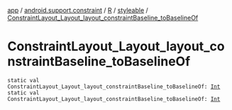 [app](../../../index.md) / [android.support.constraint](../../index.md) / [R](../index.md) / [styleable](index.md) / [ConstraintLayout_Layout_layout_constraintBaseline_toBaselineOf](./-constraint-layout_-layout_layout_constraint-baseline_to-baseline-of.md)

# ConstraintLayout_Layout_layout_constraintBaseline_toBaselineOf

`static val ConstraintLayout_Layout_layout_constraintBaseline_toBaselineOf: `[`Int`](https://kotlinlang.org/api/latest/jvm/stdlib/kotlin/-int/index.html)
`static val ConstraintLayout_Layout_layout_constraintBaseline_toBaselineOf: `[`Int`](https://kotlinlang.org/api/latest/jvm/stdlib/kotlin/-int/index.html)